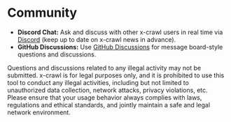 # Community

- **Discord Chat:** Ask and discuss with other x-crawl users in real time via [Discord](https://discord.gg/SF7aaebg4E) (keep up to date on x-crawl news in advance).
- **GitHub Discussions:** Use [GitHub Discussions](https://github.com/coder-hxl/x-crawl/discussions) for message board-style questions and discussions.

Questions and discussions related to any illegal activity may not be submitted. x-crawl is for legal purposes only, and it is prohibited to use this tool to conduct any illegal activities, including but not limited to unauthorized data collection, network attacks, privacy violations, etc. Please ensure that your usage behavior always complies with laws, regulations and ethical standards, and jointly maintain a safe and legal network environment.
